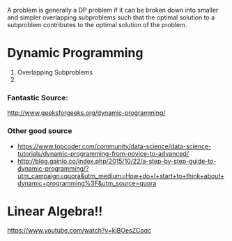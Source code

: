 A problem is generally a DP problem if it can be broken down into smaller and simpler overlapping subproblems such that the optimal solution to a subproblem contributes to the optimal solution of the problem.

# Dynamic Programming
1. Overlapping Subproblems
2. 

### Fantastic Source: 
http://www.geeksforgeeks.org/dynamic-programming/

### Other good source
* https://www.topcoder.com/community/data-science/data-science-tutorials/dynamic-programming-from-novice-to-advanced/
* http://blog.gainlo.co/index.php/2015/10/22/a-step-by-step-guide-to-dynamic-programming/?utm_campaign=quora&utm_medium=How+do+I+start+to+think+about+dynamic+programming%3F&utm_source=quora

     
# Linear Algebra!!
https://www.youtube.com/watch?v=kjBOesZCoqc
